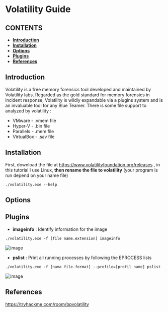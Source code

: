 # Volatility Guide

## **CONTENTS**
* [**Introduction**](#introduction)
* [**Installation**](#installation)
* [**Options**](#options)
* [**Plugins**](#plugins)
* [**References**](#references)


## Introduction
Volatility is a free memory forensics tool developed and maintained by Volatility labs. Regarded as the gold standard for memory forensics in incident response, Volatility is wildly expandable via a plugins system and is an invaluable tool for any Blue Teamer. There is some file support to analyzed by volatility :  
* VMware      - .vmem file
* Hyper-V     - .bin file
* Parallels   - .mem file
* VirtualBox  - .sav file 

## Installation
First, download the file at https://www.volatilityfoundation.org/releases , in this tutorial I use Linux, **then rename the file to volatility** (your program is run depend on your name file)
```
./volatility.exe --help
```

## Options

## Plugins
* **imageinfo** : Identify information for the image  
```
./volatility.exe -f [file name.extension] imageinfo
```
![image](https://user-images.githubusercontent.com/55046884/134541253-f544899c-6e33-4ab2-8449-0693f4484e97.png)  

* **pslist** : Print all running processes by following the EPROCESS lists  
```
./volatility.exe -f [nama file.format] --profile=[profil name] pslist
```
![image](https://user-images.githubusercontent.com/55046884/134541810-cb67f13d-ebe5-414c-91a7-b2e948c1180c.png)

## References
https://tryhackme.com/room/bpvolatility
